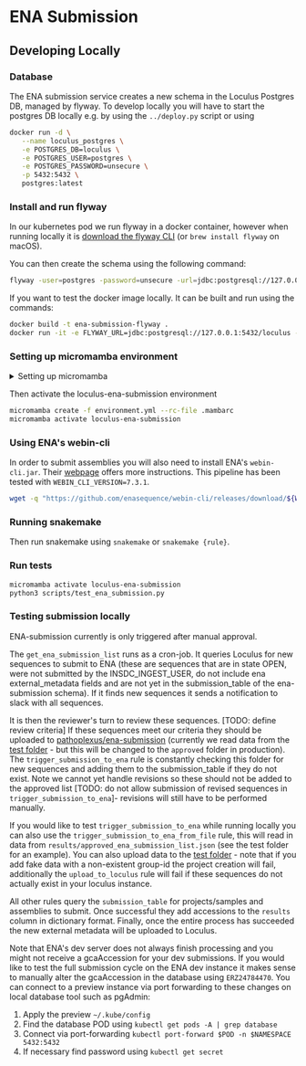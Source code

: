 # ENA Submission

## Developing Locally

### Database

The ENA submission service creates a new schema in the Loculus Postgres DB, managed by flyway. To develop locally you will have to start the postgres DB locally e.g. by using the `../deploy.py` script or using

```sh
docker run -d \
   --name loculus_postgres \
   -e POSTGRES_DB=loculus \
   -e POSTGRES_USER=postgres \
   -e POSTGRES_PASSWORD=unsecure \
   -p 5432:5432 \
   postgres:latest
```

### Install and run flyway

In our kubernetes pod we run flyway in a docker container, however when running locally it is [download the flyway CLI](https://documentation.red-gate.com/fd/command-line-184127404.html) (or `brew install flyway` on macOS).

You can then create the schema using the following command:

```sh
flyway -user=postgres -password=unsecure -url=jdbc:postgresql://127.0.0.1:5432/loculus -schemas=ena-submission -locations=filesystem:./flyway/sql migrate
```

If you want to test the docker image locally. It can be built and run using the commands:

```sh
docker build -t ena-submission-flyway .
docker run -it -e FLYWAY_URL=jdbc:postgresql://127.0.0.1:5432/loculus -e FLYWAY_USER=postgres -e FLYWAY_PASSWORD=unsecure ena-submission-flyway flyway migrate
```

### Setting up micromamba environment

<details>

<summary> Setting up micromamba </summary>

The rest of the ena-submission pod uses micromamba:

```sh
brew install micromamba
micromamba shell init --shell zsh --root-prefix=~/micromamba
source ~/.zshrc
```

</details>

Then activate the loculus-ena-submission environment

```sh
micromamba create -f environment.yml --rc-file .mambarc
micromamba activate loculus-ena-submission
```

### Using ENA's webin-cli

In order to submit assemblies you will also need to install ENA's `webin-cli.jar`. Their [webpage](https://ena-docs.readthedocs.io/en/latest/submit/general-guide/webin-cli.html) offers more instructions. This pipeline has been tested with `WEBIN_CLI_VERSION=7.3.1`.

```sh
wget -q "https://github.com/enasequence/webin-cli/releases/download/${WEBIN_CLI_VERSION}/webin-cli-${WEBIN_CLI_VERSION}.jar" -O /package/webin-cli.jar
```

### Running snakemake

Then run snakemake using `snakemake` or `snakemake {rule}`.

### Run tests

```sh
micromamba activate loculus-ena-submission
python3 scripts/test_ena_submission.py
```

### Testing submission locally

ENA-submission currently is only triggered after manual approval.

The `get_ena_submission_list` runs as a cron-job. It queries Loculus for new sequences to submit to ENA (these are sequences that are in state OPEN, were not submitted by the INSDC_INGEST_USER, do not include ena external_metadata fields and are not yet in the submission_table of the ena-submission schema). If it finds new sequences it sends a notification to slack with all sequences.

It is then the reviewer's turn to review these sequences. [TODO: define review criteria] If these sequences meet our criteria they should be uploaded to [pathoplexus/ena-submission](https://github.com/pathoplexus/ena-submission/blob/main/approved/approved_ena_submission_list.json) (currently we read data from the [test folder](https://github.com/pathoplexus/ena-submission/blob/main/test/approved_ena_submission_list.json) - but this will be changed to the `approved` folder in production). The `trigger_submission_to_ena` rule is constantly checking this folder for new sequences and adding them to the submission_table if they do not exist. Note we cannot yet handle revisions so these should not be added to the approved list [TODO: do not allow submission of revised sequences in `trigger_submission_to_ena`]- revisions will still have to be performed manually.

If you would like to test `trigger_submission_to_ena` while running locally you can also use the `trigger_submission_to_ena_from_file` rule, this will read in data from `results/approved_ena_submission_list.json` (see the test folder for an example). You can also upload data to the [test folder](https://github.com/pathoplexus/ena-submission/blob/main/test/approved_ena_submission_list.json) - note that if you add fake data with a non-existent group-id the project creation will fail, additionally the `upload_to_loculus` rule will fail if these sequences do not actually exist in your loculus instance.

All other rules query the `submission_table` for projects/samples and assemblies to submit. Once successful they add accessions to the `results` column in dictionary format. Finally, once the entire process has succeeded the new external metadata will be uploaded to Loculus.

Note that ENA's dev server does not always finish processing and you might not receive a gcaAccession for your dev submissions. If you would like to test the full submission cycle on the ENA dev instance it makes sense to manually alter the gcaAccession in the database using `ERZ24784470`. You can connect to a preview instance via port forwarding to these changes on local database tool such as pgAdmin:

1. Apply the preview `~/.kube/config`
2. Find the database POD using `kubectl get pods -A | grep database`
3. Connect via port-forwarding `kubectl port-forward $POD -n $NAMESPACE 5432:5432`
4. If necessary find password using `kubectl get secret`
